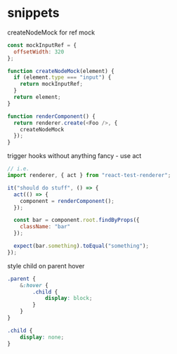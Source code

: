 # snippets

createNodeMock for ref mock

```javascript
const mockInputRef = {
  offsetWidth: 320
};

function createNodeMock(element) {
  if (element.type === "input") {
    return mockInputRef;
  }
  return element;
}

function renderComponent() {
  return renderer.create(<Foo />, {
    createNodeMock
  });
}
```

trigger hooks without anything fancy - use act

```javascript
// i.e.
import renderer, { act } from "react-test-renderer";

it("should do stuff", () => {
  act(() => {
    component = renderComponent();
  });

  const bar = component.root.findByProps({
    className: "bar"
  });

  expect(bar.something).toEqual("something");
});
```

style child on parent hover

```scss
.parent {
    &:hover {
        .child {
            display: block;
        }
    }
}

.child {
    display: none;
}
```

